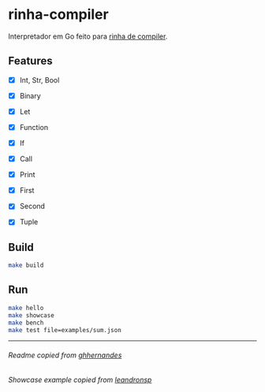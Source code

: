 # rinha-compiler

Interpretador em Go feito para [rinha de compiler](https://github.com/aripiprazole/rinha-de-compiler).

## Features

- [x] Int, Str, Bool
- [x] Binary
- [x] Let
- [x] Function
- [x] If
- [x] Call
- [x] Print
- [x] First
- [x] Second
- [x] Tuple


## Build

```bash
make build
```

## Run

```bash
make hello
make showcase
make bench
make test file=examples/sum.json
```

---
###### Readme copied from [ghhernandes](https://github.com/ghhernandes/rinha-compiler-go)
###### Showcase example copied from [leandronsp](https://github.com/leandronsp/patropi)